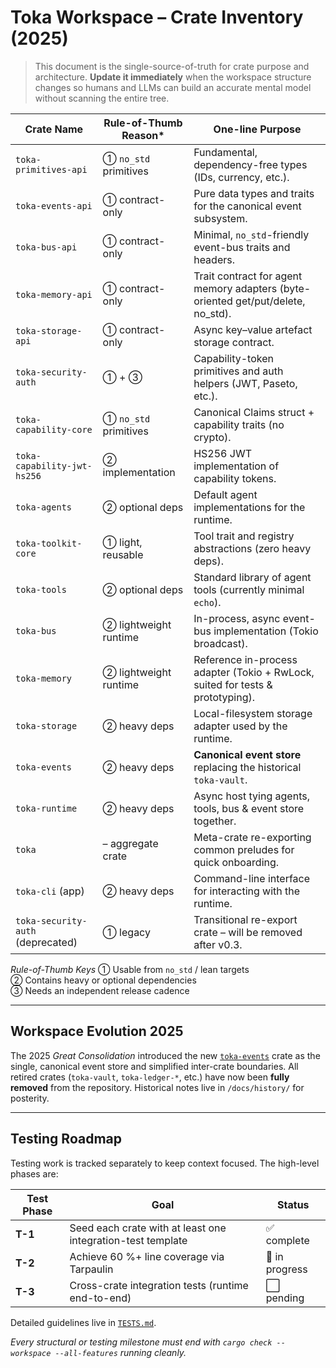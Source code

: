 # Toka Workspace – Crate Inventory (2025)

> This document is the single-source-of-truth for crate purpose and architecture. **Update it immediately** when the workspace structure changes so humans and LLMs can build an accurate mental model without scanning the entire tree.

| Crate Name                 | Rule-of-Thumb Reason* | One-line Purpose |
|----------------------------|-----------------------|------------------|
| `toka-primitives-api`      | ① `no_std` primitives | Fundamental, dependency-free types (IDs, currency, etc.). |
| `toka-events-api`          | ① contract-only       | Pure data types and traits for the canonical event subsystem. |
| `toka-bus-api`             | ① contract-only       | Minimal, `no_std`-friendly event-bus traits and headers. |
| `toka-memory-api`          | ① contract-only       | Trait contract for agent memory adapters (byte-oriented get/put/delete, no_std). |
| `toka-storage-api`         | ① contract-only       | Async key–value artefact storage contract. |
| `toka-security-auth`       | ① + ③                | Capability-token primitives and auth helpers (JWT, Paseto, etc.). |
| `toka-capability-core`     | ① `no_std` primitives | Canonical Claims struct + capability traits (no crypto). |
| `toka-capability-jwt-hs256`| ② implementation      | HS256 JWT implementation of capability tokens. |
| `toka-agents`              | ② optional deps       | Default agent implementations for the runtime. |
| `toka-toolkit-core`        | ① light, reusable     | Tool trait and registry abstractions (zero heavy deps). |
| `toka-tools`               | ② optional deps       | Standard library of agent tools (currently minimal `echo`). |
| `toka-bus`                 | ② lightweight runtime | In-process, async event-bus implementation (Tokio broadcast). |
| `toka-memory`              | ② lightweight runtime | Reference in-process adapter (Tokio + RwLock, suited for tests & prototyping). |
| `toka-storage`             | ② heavy deps          | Local-filesystem storage adapter used by the runtime. |
| `toka-events`              | ② heavy deps          | **Canonical event store** replacing the historical `toka-vault`. |
| `toka-runtime`             | ② heavy deps          | Async host tying agents, tools, bus & event store together. |
| `toka`                     | – aggregate crate     | Meta-crate re-exporting common preludes for quick onboarding. |
| `toka-cli` (app)           | ② heavy deps          | Command-line interface for interacting with the runtime. |
| `toka-security-auth` (deprecated) | ① legacy           | Transitional re-export crate – will be removed after v0.3. |

*Rule-of-Thumb Keys*
① Usable from `no_std` / lean targets  
② Contains heavy or optional dependencies  
③ Needs an independent release cadence

---

## Workspace Evolution 2025

The 2025 *Great Consolidation* introduced the new [`toka-events`](crates/toka-events) crate as the single, canonical event store and simplified inter-crate boundaries. All retired crates (`toka-vault`, `toka-ledger-*`, etc.) have now been **fully removed** from the repository. Historical notes live in `/docs/history/` for posterity.

---

## Testing Roadmap

Testing work is tracked separately to keep context focused. The high-level phases are:

| Test Phase | Goal | Status |
|-----------|------|--------|
| **T-1** | Seed each crate with at least one integration-test template | ✅ complete |
| **T-2** | Achieve 60 %+ line coverage via Tarpaulin | 🔄 in progress |
| **T-3** | Cross-crate integration tests (runtime end-to-end) | ⬜ pending |

Detailed guidelines live in [`TESTS.md`](TESTS.md).

*Every structural or testing milestone must end with `cargo check --workspace --all-features` running cleanly.*